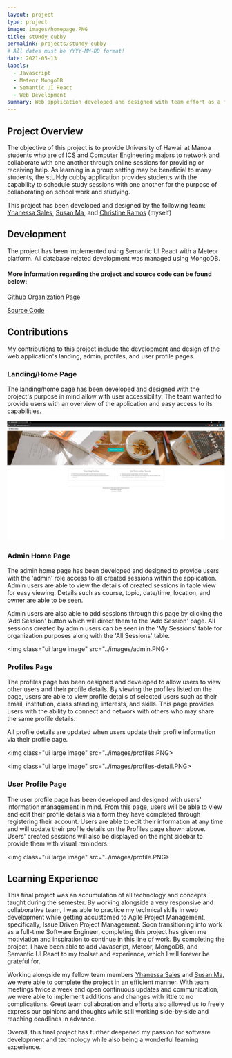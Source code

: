```yaml
---
layout: project
type: project
image: images/homepage.PNG
title: stUHdy cubby
permalink: projects/stuhdy-cubby
# All dates must be YYYY-MM-DD format!
date: 2021-05-13
labels:
  - Javascript
  - Meteor MongoDB
  - Semantic UI React
  - Web Development
summary: Web application developed and designed with team effort as a final project for the course ICS 314.
---
```


## Project Overview
  The objective of this project is to provide University of Hawaii at Manoa students who are of ICS and Computer Engineering majors to network and collaborate with one another through online sessions for providing or receiving help. As learning in a group setting may be beneficial to many students, the stUHdy cubby application provides students with the capability to schedule study sessions with one another for the purpose of collaborating on school work and studying.
  
  This project has been developed and designed by the following team: [Yhanessa Sales](https://yhanessaanne.github.io/), [Susan Ma](https://susankpma.github.io/), and [Christine Ramos](https://christinebramos.github.io/) (myself)
 
## Development
  The project has been implemented using Semantic UI React with a Meteor platform. All database related development was managed using MongoDB.

#### More information regarding the project and source code can be found below:

[Github Organization Page](https://stuhdy-cubby.github.io/)

[Source Code](https://github.com/stuhdy-cubby/stuhdy-cubby)

## Contributions
  My contributions to this project include the development and design of the web application's landing, admin, profiles, and user profile pages. 
  
### Landing/Home Page

  The landing/home page has been developed and designed with the project's purpose in mind allow with user accessibility. The team wanted to provide users with an overview of the application and easy access to its capabilities.
  
<img class="ui large image" src="../images/homepage-full.PNG">
  
### Admin Home Page

  The admin home page has been developed and designed to provide users with the 'admin' role access to all created sessions within the application. Admin users are able to view the details of created sessions in table view for easy viewing. Details such as course, topic, date/time, location, and owner are able to be seen.
  
  Admin users are also able to add sessions through this page by clicking the 'Add Session' button which will direct them to the 'Add Session' page. All sessions created by admin users can be seen in the 'My Sessions' table for organization purposes along with the 'All Sessions' table.
  
<img class="ui large image" src="../images/admin.PNG>
  
### Profiles Page
  The profiles page has been designed and developed to allow users to view other users and their profile details. By viewing the profiles listed on the page, users are able to view profile details of selected users such as their email, institution, class standing, interests, and skills. This page provides users with the ability to connect and network with others who may share the same profile details.
  
  All profile details are updated when users update their profile information via their profile page.
  
<img class="ui large image" src="../images/profiles.PNG>
  
<img class="ui large image" src="../images/profiles-detail.PNG>
  
### User Profile Page

  The user profile page has been developed and designed with users' information management in mind. From this page, users will be able to view and edit their profile details via a form they have completed through registering their account. Users are able to edit their information at any time and will update their profile details on the Profiles page shown above. Users' created sessions will also be displayed on the right sidebar to provide them with visual reminders.
  
<img class="ui large image" src="../images/profile.PNG>

## Learning Experience

  This final project was an accumulation of all technology and concepts taught during the semester. By working alongside a very responsive and collaborative team, I was able to practice my technical skills in web development while getting accustomed to Agile Project Management, specifically, Issue Driven Project Management. Soon transitioning into work as a full-time Software Engineer, completing this project has given me motiviation and inspiration to continue in this line of work. By completing the project, I have been able to add Javascript, Meteor, MongoDB, and Semantic UI React to my toolset and experience, which I will forever be grateful for.
  
  Working alongside my fellow team members  [Yhanessa Sales](https://yhanessaanne.github.io/) and [Susan Ma](https://susankpma.github.io/), we were able to complete the project in an efficient manner. With team meetings twice a week and open continuous updates and communication, we were able to implement additions and changes with little to no complications. Great team collaboration and efforts also allowed us to freely express our opinions and thoughts while still working side-by-side and reaching deadlines in advance.
  
  Overall, this final project has further deepened my passion for software development and technology while also being a wonderful learning experience.
  
  
